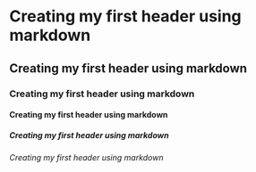 # Creating my first header using markdown
## Creating my first header using markdown
### Creating my first header using markdown
#### Creating my first header using markdown
##### Creating my first header using markdown
###### Creating my first header using markdown
